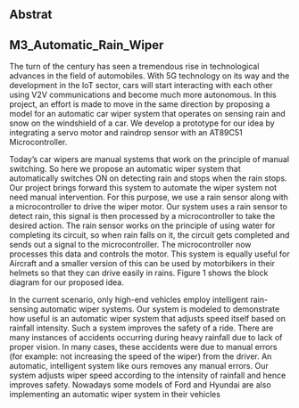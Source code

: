 ## Abstrat
  ## M3_Automatic_Rain_Wiper
The turn of the century has seen a tremendous rise in technological advances in the field of automobiles. With 5G
technology on its way and the development in the IoT sector, cars will start interacting with each other using V2V
communications and become much more autonomous. In
this project, an effort is made to move in the same direction
by proposing a model for an automatic car wiper system
that operates on sensing rain and snow on the windshield
of a car. We develop a prototype for our idea by integrating a servo motor and raindrop sensor with an AT89C51
Microcontroller.

Today’s car wipers are manual systems that work on the
principle of manual switching. So here we propose an automatic wiper system that automatically switches ON on
detecting rain and stops when the rain stops. Our project
brings forward this system to automate the wiper system
not need manual intervention. For this purpose, we use a
rain sensor along with a microcontroller to drive the wiper
motor. Our system uses a rain sensor to detect rain, this
signal is then processed by a microcontroller to take the
desired action. The rain sensor works on the principle of
using water for completing its circuit, so when rain falls
on it, the circuit gets completed and sends out a signal to
the microcontroller. The microcontroller now processes this
data and controls the motor. This system is equally useful
for Aircraft and a smaller version of this can be used by
motorbikers in their helmets so that they can drive easily in
rains. Figure 1 shows the block diagram for our proposed
idea.

In the current scenario, only high-end vehicles employ intelligent rain-sensing automatic wiper systems. Our system is
modeled to demonstrate how useful is an automatic wiper
system that adjusts speed itself based on rainfall intensity.
Such a system improves the safety of a ride. There are many
instances of accidents occurring during heavy rainfall due to
lack of proper vision. In many cases, these accidents were
due to manual errors (for example: not increasing the speed
of the wiper) from the driver. An automatic, intelligent
system like ours removes any manual errors. Our system
adjusts wiper speed according to the intensity of rainfall and
hence improves safety. Nowadays some models of Ford and
Hyundai are also implementing an automatic wiper system
in their vehicles

